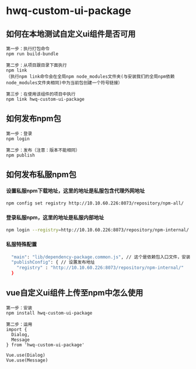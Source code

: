 # hwq-custom-ui-package

## 如何在本地测试自定义ui组件是否可用
```
第一步：执行打包命令
npm run build-bundle

第二步：从项目跟目录下面执行
npm link
（执行npm link命令会在全局npm node_modules文件夹(与安装我们的全局npm依赖node_modules文件夹相同)中为当前包创建一个符号链接）

第三步：在使用该组件的项目中执行
npm link hwq-custom-ui-package

```


## 如何发布npm包
```
第一步：登录
npm login

第二步：发布（注意：版本不能相同）
npm publish

```



## 如何发布私服npm包
#### 设置私服npm下载地址，这里的地址是私服包含代理外网地址
```bash
npm config set registry http://10.10.60.226:8073/repository/npm-all/
```
#### 登录私服npm，这里的地址是私服内部地址
```bash
npm login --registry=http://10.10.60.226:8073/repository/npm-internal/
```
#### 私服特殊配置
```bash
  "main": "lib/dependency-package.common.js", // 这个是依赖包入口文件，安装后会自动引用这个文件
  "publishConfig": { // 设置发布地址
    "registry" : "http://10.10.60.226:8073/repository/npm-internal/"
  }
```




## vue自定义ui组件上传至npm中怎么使用
```
第一步：安装
npm install hwq-custom-ui-package

第二步：运用
import {
  Dialog,
  Message
} from 'hwq-custom-ui-package'

Vue.use(Dialog)
Vue.use(Message)

```

